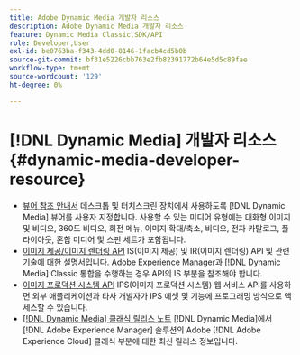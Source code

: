 ```yaml
---
title: Adobe Dynamic Media 개발자 리소스
description: Adobe Dynamic Media 개발자 리소스
feature: Dynamic Media Classic,SDK/API
role: Developer,User
exl-id: be0763ba-f343-4dd0-8146-1facb4cd5b0b
source-git-commit: bf31e5226cbb763e2fb82391772b64e5d5c89fae
workflow-type: tm+mt
source-wordcount: '129'
ht-degree: 0%

---
```


# [!DNL Dynamic Media] 개발자 리소스{#dynamic-media-developer-resource}

* [뷰어 참조 안내서](/help/aem-viewers-ref/homeviewers.md)<!-- (https://experienceleague.adobe.com/docs/dynamic-media-developer-resources/library/homeviewers.html?lang=ko) -->
데스크톱 및 터치스크린 장치에서 사용하도록 [!DNL Dynamic Media] 뷰어를 사용자 지정합니다. 사용할 수 있는 미디어 유형에는 대화형 이미지 및 비디오, 360도 비디오, 회전 메뉴, 이미지 확대/축소, 비디오, 전자 카탈로그, 플라이아웃, 혼합 미디어 및 스핀 세트가 포함됩니다.
* [이미지 제공/이미지 렌더링 API](/help/aem-is-ir-api/homeisir.md)<!-- (https://experienceleague.adobe.com/docs/dynamic-media-developer-resources/image-serving-api/homeisir.html?lang=ko) -->
IS(이미지 제공) 및 IR(이미지 렌더링) API 및 관련 기술에 대한 설명서입니다. Adobe Experience Manager과 [!DNL Dynamic Media] Classic 통합을 수행하는 경우 API의 IS 부분을 참조해야 합니다.
* [이미지 프로덕션 시스템 API](/help/aem-ips-api/c-overview.md)
IPS(이미지 프로덕션 시스템) 웹 서비스 API를 사용하면 외부 애플리케이션과 타사 개발자가 IPS 에셋 및 기능에 프로그래밍 방식으로 액세스할 수 있습니다.
* [[!DNL Dynamic Media] 클래식 릴리스 노트](/help/s7-release-notes/s7rn2017.md)
[!DNL Dynamic Media]에서 [!DNL Adobe Experience Manager] 솔루션의 Adobe [!DNL Adobe Experience Cloud] 클래식 부분에 대한 최신 릴리스 정보입니다.
